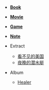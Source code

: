 

- [**Book**](/Book.md)

- [**Movie**](/Movie.md)

- [**Game**](/Game.md)

- [**Note**](/Note.md)

- Extract
    - [看不见的美国](/Book/看不见的美国.md)
    - [夜晚的潜水艇](/Book/夜晚的潜水艇.md)

- Album
    - [Healer](/Album/Healer/Healer.md)
